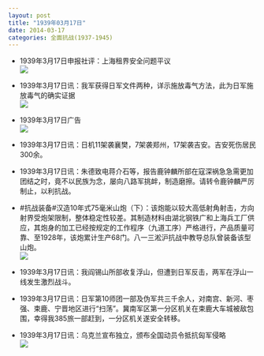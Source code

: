 ```yaml
---
layout: post
title: "1939年03月17日"
date: 2014-03-17
categories: 全面抗战(1937-1945)
---
```


<meta name="referrer" content="no-referrer" />

- 1939年3月17日申报社评：上海租界安全问题平议 <br/><img src="https://ww3.sinaimg.cn/large/aca367d8jw1eej3t69qggj20lz0xd7k7.jpg" />

- 1939年3月17日讯：我军获得日军文件两种，详示施放毒气方法，此为日军施放毒气的确实证据 <br/><img src="https://ww2.sinaimg.cn/large/aca367d8jw1eej22ib38aj20bj0men3g.jpg" />

- 1939年3月17日广告 <br/><img src="https://ww3.sinaimg.cn/large/aca367d8jw1eej0c79uepj20d40hyadd.jpg" />

- 1939年3月17日讯：日机11架袭襄樊，7架袭郑州，17架袭吉安。吉安死伤居民300余。 

- 1939年3月17日讯：朱德致电蒋介石等，报告鹿钟麟所部在寇深祸急急需更加团结之时，竟不以民族为念，屡向八路军挑衅，制造磨擦。请转令鹿钟麟严厉制止，以利抗战。 

- #抗战装备#汉造10年式75毫米山炮（下）：该炮能以较大高低射角射击，方向射界受炮架限制，整体稳定性较差。其制造材料由湖北钢铁广和上海兵工厂供应，其炮身的加工已经按规定的工作程序（九道工序）严格进行，产品质量可靠、至1928年，该炮累计生产68门。八一三淞沪抗战中教导总队曾装备该型山炮。 <br/><img src="https://ww2.sinaimg.cn/large/aca367d8jw1eeiip2j09wj20go0o943p.jpg" />

- 1939年3月17日讯：我阎锡山所部收复浮山，但遭到日军反击，两军在浮山一线发生激烈战斗。 

- 1939年3月17日讯：日军第10师团一部及伪军共三千余人，对南宫、新河、枣强、束鹿、宁晋地区进行“扫荡”。冀南军区第一分区机关在束鹿大车城被敌包围，幸得我385旅一部赶到，一分区机关遂安全转移。 

- 1939年3月17日讯：乌克兰宣布独立，颁布全国动员令抵抗匈军侵略 <br/><img src="https://ww4.sinaimg.cn/large/aca367d8jw1eeidskbwe0j207o0iodjo.jpg" />


